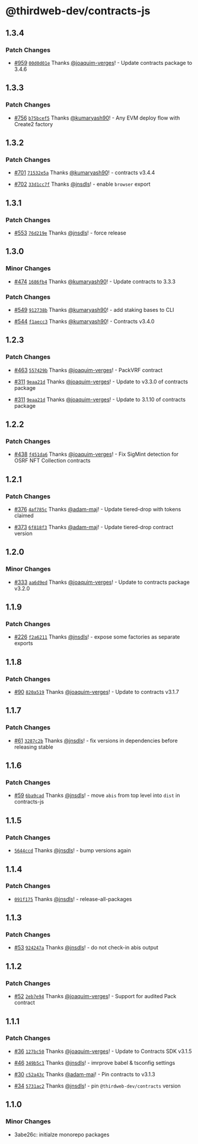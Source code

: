 # @thirdweb-dev/contracts-js

## 1.3.4

### Patch Changes

- [#959](https://github.com/thirdweb-dev/js/pull/959) [`00d0d01e`](https://github.com/thirdweb-dev/js/commit/00d0d01e619ff5c60b9f31386f51a55b5e466efa) Thanks [@joaquim-verges](https://github.com/joaquim-verges)! - Update contracts package to 3.4.6

## 1.3.3

### Patch Changes

- [#756](https://github.com/thirdweb-dev/js/pull/756) [`b75bcef5`](https://github.com/thirdweb-dev/js/commit/b75bcef55bfdedc260b5b62bb4aff10a7d5c47b6) Thanks [@kumaryash90](https://github.com/kumaryash90)! - Any EVM deploy flow with Create2 factory

## 1.3.2

### Patch Changes

- [#701](https://github.com/thirdweb-dev/js/pull/701) [`71532e5a`](https://github.com/thirdweb-dev/js/commit/71532e5a9fb5b116ba342465ef82e795ca8cc011) Thanks [@kumaryash90](https://github.com/kumaryash90)! - contracts v3.4.4

- [#702](https://github.com/thirdweb-dev/js/pull/702) [`33d1cc7f`](https://github.com/thirdweb-dev/js/commit/33d1cc7f92cd982e9e55130472c0006bb999f682) Thanks [@jnsdls](https://github.com/jnsdls)! - enable `browser` export

## 1.3.1

### Patch Changes

- [#553](https://github.com/thirdweb-dev/js/pull/553) [`76d219e`](https://github.com/thirdweb-dev/js/commit/76d219e6bea1496b45623b3081152854ce1eaa6e) Thanks [@jnsdls](https://github.com/jnsdls)! - force release

## 1.3.0

### Minor Changes

- [#474](https://github.com/thirdweb-dev/js/pull/474) [`1686fb4`](https://github.com/thirdweb-dev/js/commit/1686fb4b2c0d93004623bc02fcb0e32233fe582c) Thanks [@kumaryash90](https://github.com/kumaryash90)! - Update contracts to 3.3.3

### Patch Changes

- [#549](https://github.com/thirdweb-dev/js/pull/549) [`912738b`](https://github.com/thirdweb-dev/js/commit/912738bd0afdf81e118c720811911ba3d1979ac0) Thanks [@kumaryash90](https://github.com/kumaryash90)! - add staking bases to CLI

- [#544](https://github.com/thirdweb-dev/js/pull/544) [`f1aecc3`](https://github.com/thirdweb-dev/js/commit/f1aecc30499e39fb23a205bade939bd939f0d0e4) Thanks [@kumaryash90](https://github.com/kumaryash90)! - Contracts v3.4.0

## 1.2.3

### Patch Changes

- [#463](https://github.com/thirdweb-dev/js/pull/463) [`557429b`](https://github.com/thirdweb-dev/js/commit/557429b5cfb3af2983ee01cf7d12d41ee0557593) Thanks [@joaquim-verges](https://github.com/joaquim-verges)! - PackVRF contract

- [#311](https://github.com/thirdweb-dev/js/pull/311) [`9eaa21d`](https://github.com/thirdweb-dev/js/commit/9eaa21d09ab9c700aea61a2a25f8ca9859d20857) Thanks [@joaquim-verges](https://github.com/joaquim-verges)! - Update to v3.3.0 of contracts package

- [#311](https://github.com/thirdweb-dev/js/pull/311) [`9eaa21d`](https://github.com/thirdweb-dev/js/commit/9eaa21d09ab9c700aea61a2a25f8ca9859d20857) Thanks [@joaquim-verges](https://github.com/joaquim-verges)! - Update to 3.1.10 of contracts package

## 1.2.2

### Patch Changes

- [#438](https://github.com/thirdweb-dev/js/pull/438) [`f451da6`](https://github.com/thirdweb-dev/js/commit/f451da6395689a5f89800ee63f34b6175b61f703) Thanks [@joaquim-verges](https://github.com/joaquim-verges)! - Fix SigMint detection for OSRF NFT Collection contracts

## 1.2.1

### Patch Changes

- [#376](https://github.com/thirdweb-dev/js/pull/376) [`4af785c`](https://github.com/thirdweb-dev/js/commit/4af785c37c831ecd7087c1c9eb9095922cac0855) Thanks [@adam-maj](https://github.com/adam-maj)! - Update tiered-drop with tokens claimed

- [#373](https://github.com/thirdweb-dev/js/pull/373) [`6f818f3`](https://github.com/thirdweb-dev/js/commit/6f818f393eb9023b53a3358d62d60ec23a9246bd) Thanks [@adam-maj](https://github.com/adam-maj)! - Update tiered-drop contract version

## 1.2.0

### Minor Changes

- [#333](https://github.com/thirdweb-dev/js/pull/333) [`aa6d9ed`](https://github.com/thirdweb-dev/js/commit/aa6d9ed75d126d7a0cca9fb8fc389ff94e9d1e14) Thanks [@joaquim-verges](https://github.com/joaquim-verges)! - Update to contracts package v3.2.0

## 1.1.9

### Patch Changes

- [#226](https://github.com/thirdweb-dev/js/pull/226) [`f2a6211`](https://github.com/thirdweb-dev/js/commit/f2a62110c43e7b8f35c86a197730e732f8fcc786) Thanks [@jnsdls](https://github.com/jnsdls)! - expose some factories as separate exports

## 1.1.8

### Patch Changes

- [#90](https://github.com/thirdweb-dev/js/pull/90) [`820a519`](https://github.com/thirdweb-dev/js/commit/820a5191b5e7af5aba5e4d1cc90cd895c0dade11) Thanks [@joaquim-verges](https://github.com/joaquim-verges)! - Update to contracts v3.1.7

## 1.1.7

### Patch Changes

- [#61](https://github.com/thirdweb-dev/js/pull/61) [`3287c2b`](https://github.com/thirdweb-dev/js/commit/3287c2b0f233332fe4a095f973deed8efab91db6) Thanks [@jnsdls](https://github.com/jnsdls)! - fix versions in dependencies before releasing stable

## 1.1.6

### Patch Changes

- [#59](https://github.com/thirdweb-dev/js/pull/59) [`6ba9cad`](https://github.com/thirdweb-dev/js/commit/6ba9cad8d8b933256599dc3b147601cd4828c89b) Thanks [@jnsdls](https://github.com/jnsdls)! - move `abis` from top level into `dist` in contracts-js

## 1.1.5

### Patch Changes

- [`5644ccd`](https://github.com/thirdweb-dev/js/commit/5644ccd3ee2ff330e4e5840d3266033376750117) Thanks [@jnsdls](https://github.com/jnsdls)! - bump versions again

## 1.1.4

### Patch Changes

- [`091f175`](https://github.com/thirdweb-dev/js/commit/091f1758604d40e825ea28a13c2699d67bc75d8c) Thanks [@jnsdls](https://github.com/jnsdls)! - release-all-packages

## 1.1.3

### Patch Changes

- [#53](https://github.com/thirdweb-dev/js/pull/53) [`924247a`](https://github.com/thirdweb-dev/js/commit/924247a8ed5ef1867dccfad9479b00f71795ebf6) Thanks [@jnsdls](https://github.com/jnsdls)! - do not check-in abis output

## 1.1.2

### Patch Changes

- [#52](https://github.com/thirdweb-dev/js/pull/52) [`2eb7e94`](https://github.com/thirdweb-dev/js/commit/2eb7e945b14fd47fc46408d90499888c1f87ca94) Thanks [@joaquim-verges](https://github.com/joaquim-verges)! - Support for audited Pack contract

## 1.1.1

### Patch Changes

- [#36](https://github.com/thirdweb-dev/js/pull/36) [`127bc50`](https://github.com/thirdweb-dev/js/commit/127bc50217139345dd44a09114a9bec2c3ac9e97) Thanks [@joaquim-verges](https://github.com/joaquim-verges)! - Update to Contracts SDK v3.1.5

- [#46](https://github.com/thirdweb-dev/js/pull/46) [`349b5c1`](https://github.com/thirdweb-dev/js/commit/349b5c1e028a06616d40de84257fd8d1cf05df83) Thanks [@jnsdls](https://github.com/jnsdls)! - imrprove babel & tsconfig settings

- [#30](https://github.com/thirdweb-dev/js/pull/30) [`c52a43c`](https://github.com/thirdweb-dev/js/commit/c52a43c8863052b6d1bc9b8c3e1e86d0e1759d39) Thanks [@adam-maj](https://github.com/adam-maj)! - Pin contracts to v3.1.3

- [#34](https://github.com/thirdweb-dev/js/pull/34) [`5731ac2`](https://github.com/thirdweb-dev/js/commit/5731ac2f50ef63c243d3a6c2516e85920c325a95) Thanks [@jnsdls](https://github.com/jnsdls)! - pin `@thirdweb-dev/contracts` version

## 1.1.0

### Minor Changes

- 3abe26c: initialze monorepo packages
